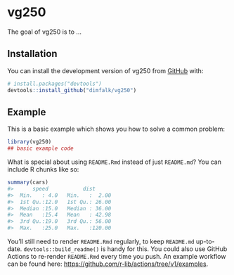 
<!-- README.md is generated from README.Rmd. Please edit that file -->

# vg250

<!-- badges: start -->
<!-- badges: end -->

The goal of vg250 is to …

## Installation

You can install the development version of vg250 from
[GitHub](https://github.com/) with:

``` r
# install.packages("devtools")
devtools::install_github("dimfalk/vg250")
```

## Example

This is a basic example which shows you how to solve a common problem:

``` r
library(vg250)
## basic example code
```

What is special about using `README.Rmd` instead of just `README.md`?
You can include R chunks like so:

``` r
summary(cars)
#>      speed           dist       
#>  Min.   : 4.0   Min.   :  2.00  
#>  1st Qu.:12.0   1st Qu.: 26.00  
#>  Median :15.0   Median : 36.00  
#>  Mean   :15.4   Mean   : 42.98  
#>  3rd Qu.:19.0   3rd Qu.: 56.00  
#>  Max.   :25.0   Max.   :120.00
```

You’ll still need to render `README.Rmd` regularly, to keep `README.md`
up-to-date. `devtools::build_readme()` is handy for this. You could also
use GitHub Actions to re-render `README.Rmd` every time you push. An
example workflow can be found here:
<https://github.com/r-lib/actions/tree/v1/examples>.
